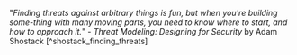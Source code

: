 "*Finding threats against arbitrary things is fun, but when you're building some-thing with many moving parts, you need to know where to start, and how to approach it.*" - _Threat Modeling: Designing for Security_ by Adam Shostack [^shostack_finding_threats]
